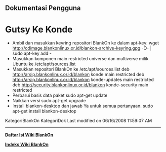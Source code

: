 ## Dokumentasi Pengguna
#  Gutsy Ke Konde
  * Ambil dan masukkan keyring repositori BlankOn ke dalam apt-key:
      wget http://cdimage.blankonlinux.or.id/blankon-archive-keyring.gpg -O- |
      sudo apt-key add -
  * Masukkan komponen main restricted universe dan multiverse milik Ubuntu ke
      /etc/apt/sources.list
  * Masukkan repositori BlankOn ke /etc/apt/sources.list
      deb http://arsip.blankonlinux.or.id/blankon konde main restricted
      deb http://arsip.blankonlinux.or.id/blankon konde-updates main restricted
      deb http://security.blankonlinux.or.id/blankon konde-security main
      restricted
  * Perbarui basis data paket
      sudo apt-get update
  * Naikkan versi
      sudo apt-get upgrade
  * Install blankon-desktop dan jawab Ya untuk semua pertanyaan.
      sudo apt-get install blankon-desktop

KategoriBlankOn KategoriDok
Last modified on 06/16/2008 11:59:07 AM
 
---
[**Daftar Isi Wiki BlankOn**](/wiki/DaftarIsi/index.html)
 
[**Indeks Wiki BlankOn**](/wiki/Indeks.html)
